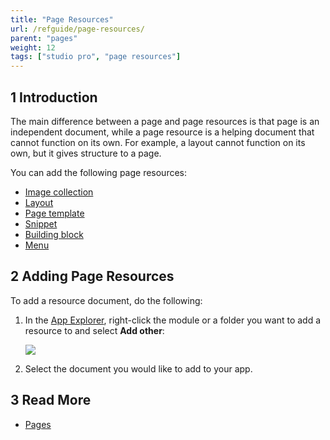 ```yaml
---
title: "Page Resources"
url: /refguide/page-resources/
parent: "pages"
weight: 12
tags: ["studio pro", "page resources"]
---
```


## 1 Introduction

The main difference between a page and page resources is that page is an independent document, while a page resource is a helping document that cannot function on its own. For example, a layout cannot function on its own, but it gives structure to a page. 

You can add the following page resources:

* [Image collection](/refguide/image-collection/)
* [Layout](/refguide/layout/)
* [Page template](/refguide/page-templates/)
* [Snippet](/refguide/snippet/)
* [Building block](/refguide/building-block/) 
* [Menu](/refguide/menu/)

## 2 Adding Page Resources

To add a resource document, do the following:

1.  In the [App Explorer](/refguide/project-explorer/), right-click the module or a folder you want to add a resource to and select **Add other**:

    ![](/attachments/refguide/modeling/pages/page-resources/project-explorer-page-resources.png)

2. Select the document you would like to add to your app.

## 3 Read More

* [Pages](/refguide/pages/)